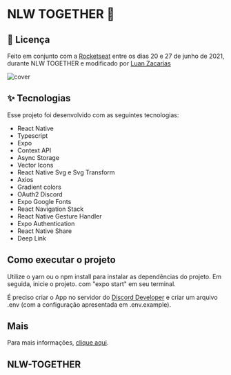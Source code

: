 # NLW TOGETHER 🚀

## 📄 Licença
Feito em conjunto com a [Rocketseat](https://rocketseat.com.br/) entre os dias 20 e 27 de junho de 2021, durante NLW TOGETHER e modificado por [Luan Zacarias](https://github.com/Luanzacarias) 

![cover](https://user-images.githubusercontent.com/68932882/148768322-dcddec6a-f267-4c88-8101-406d1840f7ce.png)



## ✨ Tecnologias

Esse projeto foi desenvolvido com as seguintes tecnologias:

- React Native
- Typescript
- Expo
- Context API
- Async Storage
- Vector Icons
- React Native Svg e Svg Transform
- Axios
- Gradient colors
- OAuth2 Discord
- Expo Google Fonts
- React Navigation Stack 
- React Native Gesture Handler
- Expo Authentication
- React Native Share
- Deep Link

## Como executar o projeto

Utilize o yarn ou o npm install para instalar as dependências do projeto. Em seguida, inicie o projeto. com "expo start" em seu terminal.

É preciso criar o App no servidor do [Discord Developer](https://discord.com/developers/applications) e criar um arquivo .env (com a configuração apresentada em .env.example).

## Mais

Para mais informações, [clique aqui](https://github.com/rodrigorgtic/gameplay-nlw-together).

## NLW-TOGETHER

